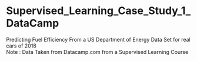 # Supervised_Learning_Case_Study_1_DataCamp
Predicting Fuel Efficiency From a US Department of Energy Data Set for real cars of 2018  
Note : Data Taken from Datacamp.com from a Supervised Learning Course

